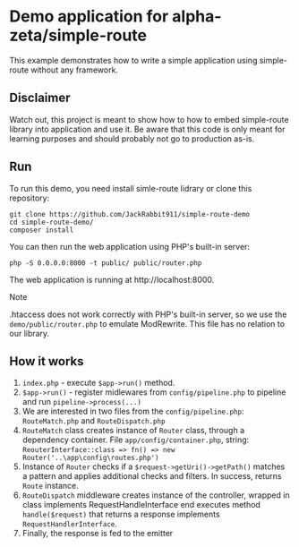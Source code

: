 # Demo application for alpha-zeta/simple-route
This example demonstrates how to write a simple application using simple-route without any framework.

## Disclaimer
Watch out, this project is meant to show how to how to embed simple-route library into application and use it. Be aware that this code is only meant for learning purposes and should probably not go to production as-is.

## Run
To run this demo, you need install simle-route lidrary or clone this repository:
```
git clone https://github.com/JackRabbit911/simple-route-demo
cd simple-route-demo/
composer install
```
You can then run the web application using PHP's built-in server:
```
php -S 0.0.0.0:8000 -t public/ public/router.php
```
The web application is running at http://localhost:8000.

> [!NOTE]
> .htaccess does not work correctly with PHP's built-in server, so we use the `demo/public/router.php` to emulate ModRewrite. This file has no relation to our library.

## How it works
1. `index.php` - execute `$app->run()` method.
2. `$app->run()` - register midlewares from `config/pipeline.php` to pipeline and run `pipeline->process(...)`
3. We are interested in two files from the `config/pipeline.php`: `RouteMatch.php` and `RouteDispatch.php`
4. `RouteMatch` class creates instance of `Router` class, through a dependency container. File `app/config/container.php`, string:  
   `ReouterInterface::class => fn() => new Router('..\app\config\routes.php')`
5. Instance of `Router` checks if a `$request->getUri()->getPath()` matches a pattern and applies additional checks and filters. In success, returns `Route` instance.
6. `RouteDispatch` middleware creates instance of the controller, wrapped in class implements RequestHandleInterface end executes method `handle($request)` that returns a response implements `RequestHandlerInterface`.
7. Finally, the response is fed to the emitter
